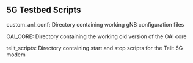 ## 5G Testbed Scripts

custom_anl_conf: Directory containing working gNB configuration files 

OAI_CORE: Directory containing the working old version of the OAI core

telit_scripts: Directory containing start and stop scripts for the Telit 5G modem
